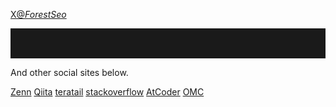 <a href="https://twitter.com/intent/follow?screen_name=_ForestSeo_">X@_ForestSeo_</a>
<hr style="height:3rem"></div>
<p>And other social sites below.</p>

[Zenn](https://zenn.dev/as)
[Qiita](https://qiita.com/ForestSeo)
[teratail](https://teratail.com/users/ForestSeo)
[stackoverflow](https://ja.stackoverflow.com/users/47787/forestseo)
[AtCoder](https://atcoder.jp/users/ForestSeo19)
[OMC](https://onlinemathcontest.com/users/ForestSeo)
